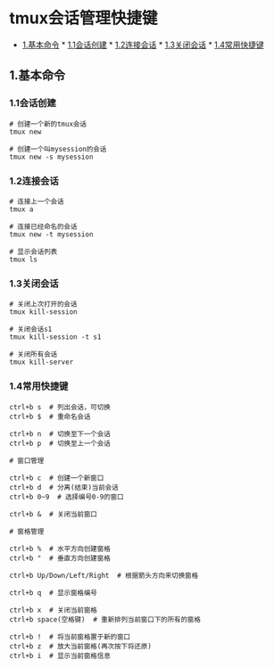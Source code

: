 # tmux会话管理快捷键

<!-- vim-markdown-toc Marked -->

* [1.基本命令](#1.基本命令)
        * [1.1会话创建](#1.1会话创建)
        * [1.2连接会话](#1.2连接会话)
        * [1.3关闭会话](#1.3关闭会话)
        * [1.4常用快捷键](#1.4常用快捷键)

<!-- vim-markdown-toc -->


## 1.基本命令

### 1.1会话创建

```shell
# 创建一个新的tmux会话
tmux new

# 创建一个叫mysession的会话
tmux new -s mysession
```

### 1.2连接会话

```shell
# 连接上一个会话
tmux a

# 连接已经命名的会话
tmux new -t mysession

# 显示会话列表
tmux ls
```

### 1.3关闭会话

```shell
# 关闭上次打开的会话
tmux kill-session

# 关闭会话s1
tmux kill-session -t s1

# 关闭所有会话
tmux kill-server
```

### 1.4常用快捷键

```shell
ctrl+b s  # 列出会话，可切换
ctrl+b $  # 重命名会话

ctrl+b n  # 切换至下一个会话
ctrl+b p  # 切换至上一个会话

# 窗口管理

ctrl+b c  # 创建一个新窗口
ctrl+b d  # 分离(结束)当前会话
ctrl+b 0~9  # 选择编号0-9的窗口

ctrl+b &  # 关闭当前窗口

# 窗格管理

ctrl+b %  # 水平方向创建窗格
ctrl+b "  # 垂直方向创建窗格

ctrl+b Up/Down/Left/Right  # 根据箭头方向来切换窗格

ctrl+b q  # 显示窗格编号

ctrl+b x  # 关闭当前窗格
ctrl+b space(空格键)  # 重新排列当前窗口下的所有的窗格

ctrl+b !  # 将当前窗格置于新的窗口
ctrl+b z  # 放大当前窗格(再次按下将还原)
ctrl+b i  # 显示当前窗格信息
```

